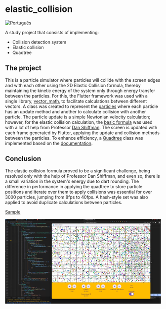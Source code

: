 # elastic_collision

[![Português](https://img.shields.io/badge/lang-pt-green.svg)](README.md)

A study project that consists of implementing:

- Collision detection system
- Elastic collision
- Quadtree

## The project

This is a particle simulator where particles will collide with the screen edges and with each other using the 2D Elastic Collision formula, thereby maintaining the kinetic energy of the system only through energy transfer between the particles.
For this, the Flutter framework was used with a single library, [vector_math](https://pub.dev/packages/vector_math), to facilitate calculations between different vectors.
A class was created to represent the [particles](./lib/particle.dart) where each particle has an update method and another to calculate collision with another particle.
The particle update is a simple Newtonian velocity calculation; however, for the elastic collision calculation, the [basic formula](https://en.wikipedia.org/wiki/Elastic_collision) was used with a lot of help from Professor [Dan Shiffman](https://www.youtube.com/watch?v=dJNFPv9Mj-Y).
The screen is updated with each frame generated by Flutter, applying the update and collision methods between the particles.
To enhance efficiency, a [Quadtree](.lib/quadtree.dart) class was implemented based on the [documentation](https://en.wikipedia.org/wiki/Quadtree).

## Conclusion

The elastic collision formula proved to be a significant challenge, being resolved only with the help of Professor Dan Shiffman, and even so, there is a small variation in the system's energy due to dart rounding.
The difference in performance in applying the quadtree to store particle positions and iterate over them to apply collisions was essential for over 3000 particles, jumping from 8fps to 40fps.
A hash-style set was also applied to avoid duplicate calculations between particles.

[Sample](https://elasticcollision.web.app/)

![Screenshot](screenelasticcollision.png)
